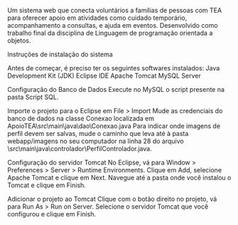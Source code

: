 Um sistema web que conecta voluntários a famílias de pessoas com TEA para oferecer apoio em atividades como cuidado temporário, acompanhamento a consultas, e ajuda em eventos. Desenvolvido como trabalho final da disciplina de Linguagem de programação orientada a objetos.

Instruções de instalação do sistema

Antes de começar, é preciso ter os seguintes softwares instalados:
Java Development Kit (JDK)
Eclipse IDE
Apache Tomcat 
MySQL Server

Configuração do Banco de Dados
Execute no MySQL o script presente na pasta Script SQL.

Importe o projeto para o Eclipse em File > Import
Mude as credenciais do banco de dados na classe Conexao localizada em ApoioTEA\src\main\java\dao\Conexao.java
Para indicar onde imagens de perfil devem ser salvas, mude o caminho que leva até à pasta webapp/imagens no seu computador na linha 28 do arquivo \src\main\java\controlador\PerfilControlador.java.

Configuração do servidor Tomcat
No Eclipse, vá para Window > Preferences > Server > Runtime Environments.
Clique em Add, selecione Apache Tomcat e clique em Next.
Navegue até a pasta onde você instalou o Tomcat e clique em Finish.

Adicionar o projeto ao Tomcat
Clique com o botão direito no projeto, vá para Run As > Run on Server.
Selecione o servidor Tomcat que você configurou e clique em Finish.
